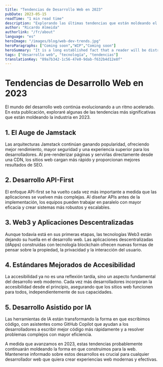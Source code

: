 ```yaml
---
title: "Tendencias de Desarrollo Web en 2023"
pubDate: 2023-05-15
readTime: "1 min read time"
description: "Explorando las últimas tendencias que están moldeando el panorama del desarrollo web en 2023"
author: "Ricardo Almeida"
authorlink: "/fr/about"
language: "es"
heroImage: "/images/blog/web-dev-trends.jpg"
heroParagraphs: ["Coming soon","WIP","Coming soon"]
heroSummary: "It is a long established fact that a reader will be distracted by the readable content of a page when looking at its layout. The point of using Lorem Ipsum is that it has a more-or-less normal distribution of letters, as opposed to using 'Content here, content here', making it look like readable English."
tags: ["desarrollo web", "tecnología", "tendencias"]
translationKey: "89a7b342-1c56-47e0-9dab-f632b4d12e8f"
---
```


# Tendencias de Desarrollo Web en 2023

El mundo del desarrollo web continúa evolucionando a un ritmo acelerado. En esta publicación, exploraré algunas de las tendencias más significativas que están moldeando la industria en 2023.

## 1. El Auge de Jamstack

Las arquitecturas Jamstack continúan ganando popularidad, ofreciendo mejor rendimiento, mayor seguridad y una experiencia superior para los desarrolladores. Al pre-renderizar páginas y servirlas directamente desde una CDN, los sitios web cargan más rápido y proporcionan mejores resultados de SEO.

## 2. Desarrollo API-First

El enfoque API-first se ha vuelto cada vez más importante a medida que las aplicaciones se vuelven más complejas. Al diseñar APIs antes de la implementación, los equipos pueden trabajar en paralelo con mayor eficacia y crear sistemas más robustos y escalables.

## 3. Web3 y Aplicaciones Descentralizadas

Aunque todavía está en sus primeras etapas, las tecnologías Web3 están dejando su huella en el desarrollo web. Las aplicaciones descentralizadas (dApps) construidas con tecnología blockchain ofrecen nuevas formas de pensar sobre la propiedad, la privacidad y la interacción del usuario.

## 4. Estándares Mejorados de Accesibilidad

La accesibilidad ya no es una reflexión tardía, sino un aspecto fundamental del desarrollo web moderno. Cada vez más desarrolladores incorporan la accesibilidad desde el principio, asegurando que los sitios web funcionen para todos, independientemente de sus capacidades.

## 5. Desarrollo Asistido por IA

Las herramientas de IA están transformando la forma en que escribimos código, con asistentes como GitHub Copilot que ayudan a los desarrolladores a escribir mejor código más rápidamente y a resolver problemas complejos con mayor eficiencia.

A medida que avanzamos en 2023, estas tendencias probablemente continuarán moldeando la forma en que construimos para la web. Mantenerse informado sobre estos desarrollos es crucial para cualquier desarrollador web que quiera crear experiencias web modernas y efectivas. 